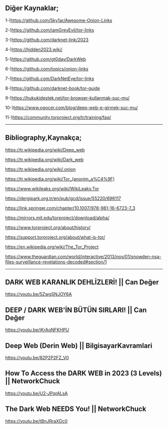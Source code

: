 
## Diğer Kaynaklar;
1-)https://github.com/5ky1ar/Awesome-Onion-Links

2-)https://github.com/iamGreyEvil/tor-links

3-)https://github.com/darknet-link/2023

4-)https://hidden2023.wiki/

5-)https://github.com/gt0day/DarkWeb

6-)https://github.com/topics/onion-links

7-)https://github.com/DarkNetEye/tor-links

8-)https://github.com/darknet-book/tor-guide

9-)https://hukukidestek.net/tor-browser-kullanmak-suc-mu/

10-)https://www.ogocer.com/blog/deep-web-e-girmek-suc-mu/

11-)https://community.torproject.org/tr/training/faq/

------------------------------------------------------------------------------------

## Bibliography,Kaynakça;
https://tr.wikipedia.org/wiki/Deep_web

https://tr.wikipedia.org/wiki/Dark_web

https://tr.wikipedia.org/wiki/.onion

https://tr.wikipedia.org/wiki/Tor_(anonim_a%C4%9F)

https://www.wikileaks.org/wiki/WikiLeaks:Tor

https://dergipark.org.tr/en/pub/gcd/issue/55220/696117

https://link.springer.com/chapter/10.1007/978-981-16-6723-7_3

https://mirrors.mit.edu/torproject/download/alpha/

https://www.torproject.org/about/history/

https://support.torproject.org/about/what-is-tor/

https://en.wikipedia.org/wiki/The_Tor_Project

https://www.theguardian.com/world/interactive/2013/nov/01/snowden-nsa-files-surveillance-revelations-decoded#section/1

------------------------------------------------------------------------------------

## DARK WEB KARANLIK DEHLİZLERİ! || Can Değer
https://youtu.be/5ZwgSNJOY6A

## DEEP / DARK WEB'İN BÜTÜN SIRLARI! || Can Değer
https://youtu.be/jKrAoNFKHPU

## Deep Web (Derin Web) || BilgisayarKavramlari 
https://youtu.be/82P2P2FZ_V0

## How To Access the DARK WEB in 2023 (3 Levels) || NetworkChuck 
https://youtu.be/U2-JPqrALsA

## The Dark Web NEEDS You! || NetworkChuck 
https://youtu.be/tBnJRraXDc0
